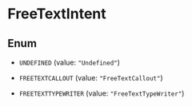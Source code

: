 
# FreeTextIntent

## Enum


* `UNDEFINED` (value: `"Undefined"`)

* `FREETEXTCALLOUT` (value: `"FreeTextCallout"`)

* `FREETEXTTYPEWRITER` (value: `"FreeTextTypeWriter"`)



